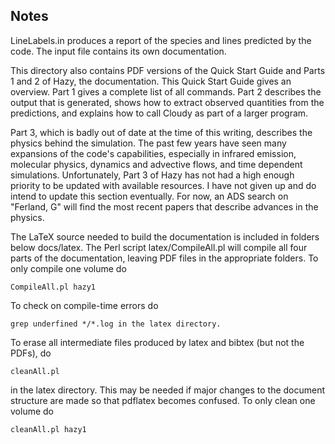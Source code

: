 ## Notes

LineLabels.in produces a report of the species and lines predicted
by the code.  The input file contains its own documentation.

This directory also contains PDF versions of the Quick Start Guide and
Parts 1 and 2 of Hazy, the documentation. This Quick Start Guide
gives an overview.  Part 1 gives a complete list of all commands. 
Part 2 describes the output that is generated, shows how to extract 
observed quantities from the predictions, and explains how to call
Cloudy as part of a larger program. 

Part 3, which is badly out of date at the time of this writing, describes
the physics behind the simulation.  The past few years have seen many
expansions of the code's capabilities, especially in infrared emission,
molecular physics, dynamics and advective flows, and time dependent simulations.
Unfortunately, Part 3 of Hazy has not had a high enough
priority to be updated with available resources.  I have not given up and
do intend to update this section eventually.  For now, an ADS search on
"Ferland, G" will find the most recent papers that describe advances in the
physics.

The LaTeX source needed to build the documentation is included in folders
below docs/latex.  The Perl script latex/CompileAll.pl will compile all
four parts of the documentation, leaving PDF files in the appropriate
folders.  To only compile one volume do 
```
CompileAll.pl hazy1
```

To check on compile-time errors do
```
grep underfined */*.log in the latex directory.
```

To erase all intermediate files produced by latex and bibtex
(but not the PDFs), do
```
cleanAll.pl
```
in the latex directory.  This may be needed if major changes to the document
structure are made so that pdflatex becomes confused.  To only clean one
volume do
```
cleanAll.pl hazy1
```
